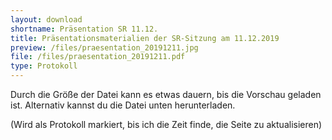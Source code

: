 ```yaml
---
layout: download
shortname: Präsentation SR 11.12.
title: Präsentationsmaterialien der SR-Sitzung am 11.12.2019
preview: /files/praesentation_20191211.jpg
file: /files/praesentation_20191211.pdf
type: Protokoll
---
```


Durch die Größe der Datei kann es etwas dauern, bis die Vorschau geladen ist. Alternativ kannst du die Datei unten herunterladen.

(Wird als Protokoll markiert, bis ich die Zeit finde, die Seite zu aktualisieren)
